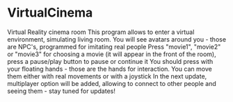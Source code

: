 # VirtualCinema
Virtual Reality cinema room
This program allows to enter a virtual environment, simulating living room.
You will see avatars around you - those are NPC's, programmed for imitating real people
Press "movie1", "movie2" or "movie3" for choosing a movie (it will appear in the front of the room), press a pause/play button to pause or continue it
You should press with your floating hands - those are the hands for interaction. You can move them either with real movements or with a joystick
In the next update, multiplayer option will be added, allowing to connect to other people and seeing them - stay tuned for updates!